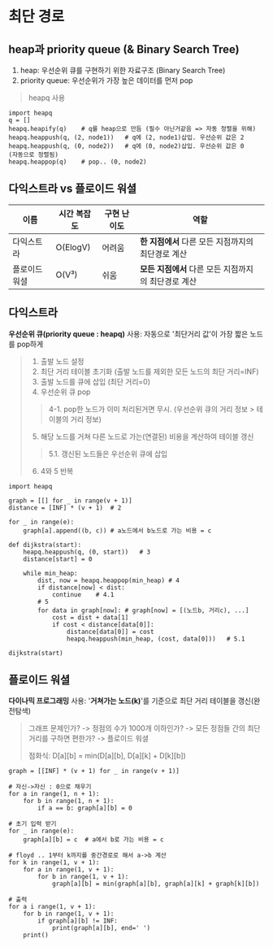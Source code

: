 # 최단 경로
## heap과 priority queue (& Binary Search Tree)
 1. heap: 우선순위 큐를 구현하기 위한 자료구조 (Binary Search Tree)
 2. priority queue: 우선순위가 가장 높은 데이터를 먼저 pop 
>heapq 사용

    import heapq
    q = []
    heapq.heapify(q)	# q를 heap으로 만듬 (필수 아닌거같음 => 자동 정렬을 위해)
    heapq.heappush(q, (2, node1))	# q에 (2, node1)삽입. 우선순위 값은 2
    heapq.heappush(q, (0, node2))	# q에 (0, node2)삽입. 우선순위 값은 0	(자동으로 정렬됨)
    heapq.heappop(q)	# pop.. (0, node2)

 

## 다익스트라 vs 플로이드 워셜

| 이름 | 시간 복잡도 | 구현 난이도 | 역할 |
|--|--|--|--|
| 다익스트라 | O(ElogV) | 어려움 | **한 지점에서** 다른 모든 지점까지의 최단경로 계산 |
| 플로이드 워셜 | O(V³) | 쉬움 | **모든 지점에서** 다른 모든 지점까지의 최단경로 계산 |

## 다익스트라
**우선순위 큐(priority queue : heapq)** 사용: 자동으로 '최단거리 값'이 가장 짧은 노드를 pop하게
> 1. 출발 노드 설정
> 2. 최단 거리 테이블 초기화 (출발 노드를 제외한 모든 노드의 최단 거리=INF)
> 3. 출발 노드를 큐에 삽입 (최단 거리=0)
> 4. 우선순위 큐 pop 
>> 4-1. pop한 노드가 이미 처리된거면 무시. (우선순위 큐의 거리 정보 > 테이블의 거리 정보) 
> 5. 해당 노드를 거쳐 다른 노드로 가는(연결된) 비용을 계산하여 테이블 갱신
>> 5.1. 갱신된 노드들은 우선순위 큐에 삽입
> 6. 4와 5 반복

    import heapq
	
	graph = [[] for _ in range(v + 1)]
	distance = [INF] * (v + 1)	# 2

	for _ in range(e):
		graph[a].append((b, c))	# a노드에서 b노드로 가는 비용 = c

	def dijkstra(start):
		heapq.heappush(q, (0, start))   # 3
		distance[start] = 0	
	
		while min_heap:
			dist, now = heapq.heappop(min_heap)	# 4
			if distance[now] < dist:
				continue	# 4.1
			# 5
			for data in graph[now]:	# graph[now] = [(노드b, 거리c), ...]
				cost = dist + data[1]
				if cost < distance[data[0]]:
					distance[data[0]] = cost
					heapq.heappush(min_heap, (cost, data[0]))	# 5.1

	dijkstra(start)

## 플로이드 워셜
**다이나믹 프로그래밍** 사용: '**거쳐가는 노드(k)**'를 기준으로 최단 거리 테이블을 갱신(완전탐색)
> 그래프 문제인가? -> 정점의 수가 1000개 이하인가? -> 모든 정점들 간의 최단거리를 구하면 편한가? -> 플로이드 워셜
>
> 점화식: D[a][b] = min(D[a][b], D[a][k] + D[k][b]) 

    graph = [[INF] * (v + 1) for _ in range(v + 1)]
    
    # 자신->자신 : 0으로 채우기
    for a in range(1, n + 1):
		for b in range(1, n + 1):
			if a == b: graph[a][b] = 0
	
	# 초기 입력 받기
	for _ in range(e):
		graph[a][b] = c	 # a에서 b로 가는 비용 = c

	# floyd .. 1부터 k까지를 중간경로로 해서 a->b 계산
	for k in range(1, v + 1):
		for a in range(1, v + 1):
			for b in range(1, v + 1):
				graph[a][b] = min(graph[a][b], graph[a][k] + graph[k][b])
	
	# 출력
	for a i range(1, v + 1):
		for b in range(1, v + 1):
			if graph[a][b] != INF:
				print(graph[a][b], end=' ')
		print()

